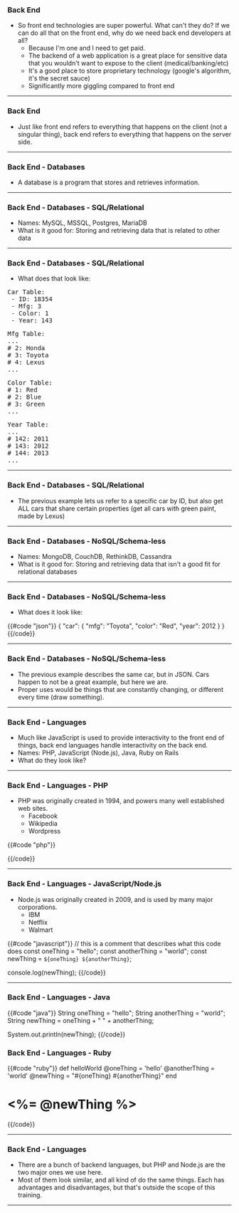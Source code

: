 ### Back End

* So front end technologies are super powerful.  What can't they do?  If we can do all that on the front end, why do we need back end developers at all?
	* Because I'm one and I need to get paid.
	* The backend of a web application is a great place for sensitive data that you wouldn't want to expose to the client (medical/banking/etc)
	* It's a good place to store proprietary technology (google's algorithm, it's the secret sauce)
	* Significantly more giggling compared to front end

---

### Back End

* Just like front end refers to everything that happens on the client (not a singular thing), back end refers to everything that happens on the server side.

---

### Back End - Databases

* A database is a program that stores and retrieves information.

---

### Back End - Databases - SQL/Relational
* Names: MySQL, MSSQL, Postgres, MariaDB
* What is it good for: Storing and retrieving data that is related to other data

---

### Back End - Databases - SQL/Relational
* What does that look like:
<pre>
Car Table:
 - ID: 18354
 - Mfg: 3
 - Color: 1
 - Year: 143
</pre>
<pre>
Mfg Table:
...
# 2: Honda
# 3: Toyota
# 4: Lexus
...
</pre>
<pre>
Color Table:
# 1: Red
# 2: Blue
# 3: Green
...
</pre>
<pre>
Year Table:
...
# 142: 2011
# 143: 2012
# 144: 2013
...
</pre>

---

### Back End - Databases - SQL/Relational
* The previous example lets us refer to a specific car by ID, but also get ALL cars that share certain properties (get all cars with green paint, made by Lexus)

---

### Back End - Databases - NoSQL/Schema-less
* Names: MongoDB, CouchDB, RethinkDB, Cassandra
* What is it good for: Storing and retrieving data that isn't a good fit for relational databases

---

### Back End - Databases - NoSQL/Schema-less
* What does it look like:

{{#code "json"}}
{
	"car": {
		"mfg": "Toyota",
		"color": "Red",
		"year": 2012
	}
}
{{/code}}


---

### Back End - Databases - NoSQL/Schema-less
* The previous example describes the same car, but in JSON.  Cars happen to not be a great example, but here we are.
* Proper uses would be things that are constantly changing, or different every time (draw something).

---

### Back End - Languages
* Much like JavaScript is used to provide interactivity to the front end of things, back end languages handle interactivity on the back end.
* Names: PHP, JavaScript (Node.js), Java, Ruby on Rails
* What do they look like?

---

### Back End - Languages - PHP
* PHP was originally created in 1994, and powers many well established web sites.
	* Facebook
	* Wikipedia
	* Wordpress

{{#code "php"}}
<?php
	// this is a comment that describes what this code does
	$oneThing = "hello";
	$anotherThing = "world";
	$newThing = $oneThing . " " . $anotherThing;

	echo $newThing;
?>
{{/code}}


---

### Back End - Languages - JavaScript/Node.js
* Node.js was originally created in 2009, and is used by many major corporations.
	* IBM
	* Netflix
	* Walmart

{{#code "javascript"}}
// this is a comment that describes what this code does
const oneThing = "hello";
const anotherThing = "world";
const newThing = `${oneThing} ${anotherThing}`;

console.log(newThing);
{{/code}}


---

### Back End - Languages - Java

{{#code "java"}}
String oneThing = "hello";
String anotherThing = "world";
String newThing = oneThing + " " + anotherThing;

System.out.println(newThing);
{{/code}}



### Back End - Languages - Ruby
{{#code "ruby"}}
def helloWorld
	@oneThing = 'hello'
	@anotherThing = 'world'
	@newThing = "#{oneThing} #{anotherThing}"
end

<h1><%= @newThing %></h1>
{{/code}}


---

### Back End - Languages
* There are a bunch of backend languages, but PHP and Node.js are the two major ones we use here.
* Most of them look similar, and all kind of do the same things.  Each has advantages and disadvantages, but that's outside the scope of this training.

---
